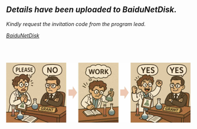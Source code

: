 
## *Details have been uploaded to BaiduNetDisk.*

*Kindly request the invitation code from the program lead.*

[*BaiduNetDisk*](https://pan.baidu.com/s/1SOwlCjexu2C0bcTjeoVQRQ)


<br>
<br>
<br>

<img src="/img/get_grant_small.jpg" width="500">

<br>
<br>
<br>

